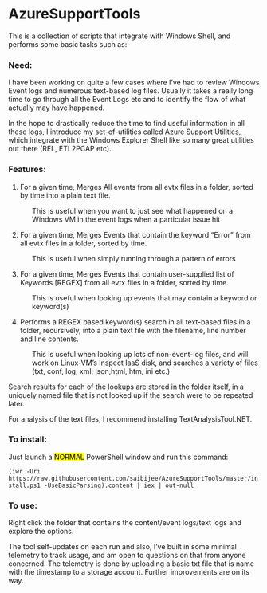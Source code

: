 # AzureSupportTools

This is a collection of scripts that integrate with Windows Shell, and performs some basic tasks such as:

### Need: 

I have been working on quite a few cases where I’ve had to review Windows Event logs and numerous text-based log files. Usually it takes a really long time to go through all the Event Logs etc and to identify the flow of what actually may have happened. 

In the hope to drastically reduce the time to find useful information in all these logs, I introduce my set-of-utilities called Azure Support Utilities, which integrate with the Windows Explorer Shell like so many great utilities out there (RFL, ETL2PCAP etc).

### Features:

1.	For a given time, Merges All events from all evtx files in a folder, sorted by time into a plain text file.

<ul><ul>This is useful when you want to just see what happened on a Windows VM in the event logs when a particular issue hit</ul></ul>

2.	For a given time, Merges Events that contain the keyword “Error” from all evtx files in a folder, sorted by time.

<ul><ul>This is useful when simply running through a pattern of errors</ul></ul>

3.	For a given time, Merges Events that contain user-supplied list of Keywords [REGEX] from all evtx files in a folder, sorted by time.

<ul><ul>This is useful when looking up events that may contain a keyword or keyword(s)</ul></ul>

4.	Performs a REGEX based keyword(s) search in all text-based files in a folder, recursively, into a plain text file with the filename, line number and line contents.

<ul><ul>This is useful when looking up lots of non-event-log files, and will work on Linux-VM’s Inspect IaaS disk, and searches a variety of files (txt, conf, log, xml, json,html, htm, ini etc.)</ul></ul>

Search results for each of the lookups are stored in the folder itself, in a uniquely named file that is not looked up if the search were to be repeated later.

For analysis of the text files, I recommend installing TextAnalysisTool.NET.

### To install: 
Just launch a <mark>NORMAL</mark> PowerShell window and run this command: 

`(iwr -Uri https://raw.githubusercontent.com/saibijee/AzureSupportTools/master/install.ps1 -UseBasicParsing).content | iex | out-null`


### To use: 

Right click the folder that contains the content/event logs/text logs and explore the options.
                
The tool self-updates on each run and also, I’ve built in some minimal telemetry to track usage, and am open to questions on that from anyone concerned. The telemetry is done by uploading a basic txt file that is name with the timestamp to a storage account. Further improvements are on its way.
